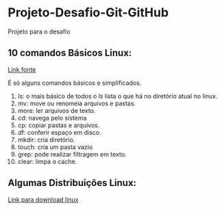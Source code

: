 # Projeto-Desafio-Git-GitHub
Projeto para o desafio

## 10 comandos Básicos Linux:
[Link fonte](https://canaltech.com.br/linux/10-comandos-essenciais-do-linux/)

É só alguns comandos básicos e simplificados.

1. ls: o mais básico de todos o _ls_ lista o que há no diretório atual no linux.
2. mv: move ou renomeia arquivos e pastas.
3. more: ler arquivos de texto.
4. cd: navega pelo sistema
5. cp: copiar pastas e arquivos.
6. df: conferir espaço em disco.
7. mkdir: cria diretório.
8. touch: cria um pasta vazio
9. grep: pode realizar filtragem em texto.
10. clear: limpa o cache.


## Algumas Distribuições Linux:
[Link para download linux](https://www.vivaolinux.com.br/download-linux/)


